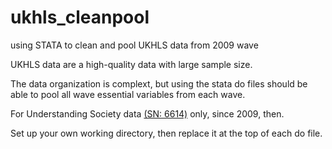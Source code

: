 # ukhls_cleanpool
using STATA to clean and pool UKHLS data from 2009 wave

UKHLS data are a high-quality data with large sample size. 

The data organization is complext, but using the stata do files should be able to pool all wave essential variables from each wave.

For Understanding Society data [(SN: 6614)](https://beta.ukdataservice.ac.uk/datacatalogue/studies/study?id=6614) only, since 2009, then. 

Set up your own working directory, then replace it at the top of each do file.

